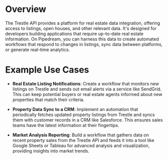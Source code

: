 # Overview

The Trestle API provides a platform for real estate data integration, offering access to listings, open houses, and other relevant data. It's designed for developers building applications that require up-to-date real estate information. On Pipedream, you can harness this data to create automated workflows that respond to changes in listings, sync data between platforms, or generate real-time analytics.

# Example Use Cases

- **Real Estate Listing Notifications**: Create a workflow that monitors new listings on Trestle and sends out email alerts via a service like SendGrid. This can keep potential buyers or real estate agents informed about new properties that match their criteria.

- **Property Data Sync to a CRM**: Implement an automation that periodically fetches updated property listings from Trestle and syncs them with customer records in a CRM like Salesforce. This ensures sales teams have the latest information at their fingertips.

- **Market Analysis Reporting**: Build a workflow that gathers data on recent property sales from the Trestle API and feeds it into a tool like Google Sheets or Tableau for advanced analysis and visualization, providing insights into market trends.
